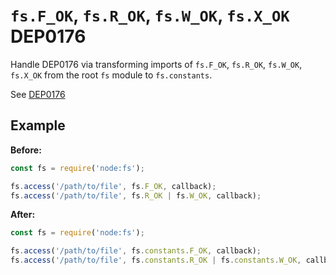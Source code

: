 # `fs.F_OK`, `fs.R_OK`, `fs.W_OK`, `fs.X_OK` DEP0176

Handle DEP0176 via transforming imports of `fs.F_OK`, `fs.R_OK`, `fs.W_OK`, `fs.X_OK` from the root `fs` module to `fs.constants`.

See [DEP0176](https://nodejs.org/api/deprecations.html#dep0176-fsf_ok-fsr_ok-fsw_ok-fsx_ok)

## Example

**Before:**
```js
const fs = require('node:fs');

fs.access('/path/to/file', fs.F_OK, callback);
fs.access('/path/to/file', fs.R_OK | fs.W_OK, callback);
```

**After:**
```js
const fs = require('node:fs');

fs.access('/path/to/file', fs.constants.F_OK, callback);
fs.access('/path/to/file', fs.constants.R_OK | fs.constants.W_OK, callback);
```